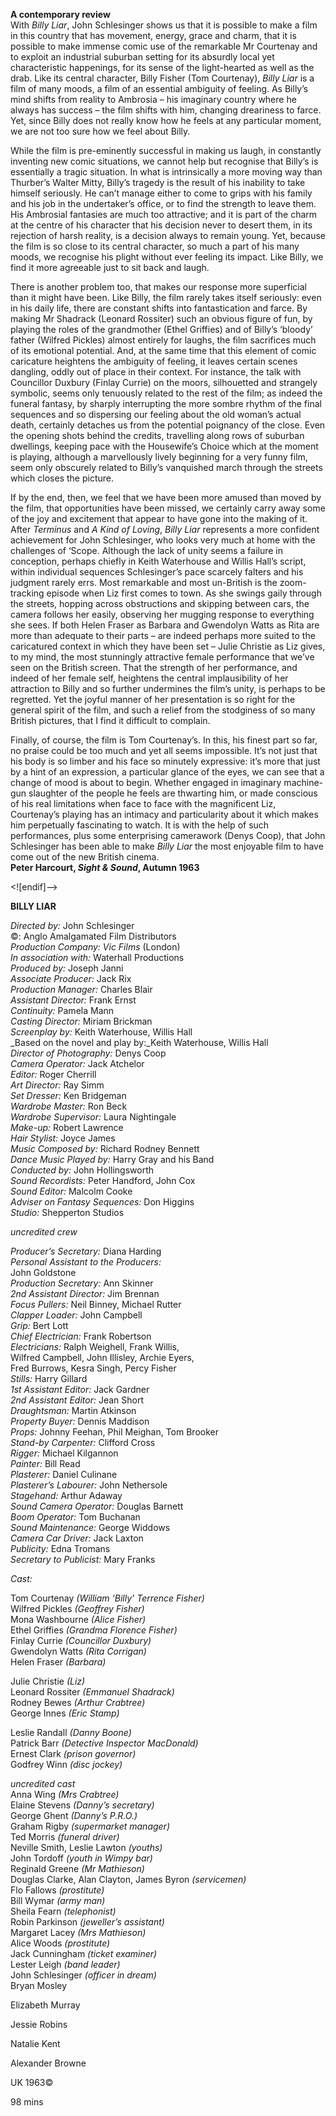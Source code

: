 

**A contemporary review**  
With _Billy Liar_, John Schlesinger shows us that it is possible to make a film in this country that has movement, energy, grace and charm, that it is possible to make immense comic use of the remarkable Mr Courtenay and to exploit an industrial suburban setting for its absurdly local yet characteristic happenings, for its sense of the light-hearted as well as the drab. Like its central character, Billy Fisher (Tom Courtenay), _Billy Liar_ is a film of many moods, a film of an essential ambiguity of feeling. As Billy’s mind shifts from reality to Ambrosia – his imaginary country where he always has success – the film shifts with him, changing dreariness to farce. Yet, since Billy does not really know how he feels at any particular moment, we are not too sure how we feel about Billy.

While the film is pre-eminently successful in making us laugh, in constantly inventing new comic situations, we cannot help but recognise that Billy’s is essentially a tragic situation. In what is intrinsically a more moving way than Thurber’s Walter Mitty, Billy’s tragedy is the result of his inability to take himself seriously. He can’t manage either to come to grips with his family and his job in the undertaker’s office, or to find the strength to leave them. His Ambrosial fantasies are much too attractive; and it is part of the charm at the centre of his character that his decision never to desert them, in its rejection of harsh reality, is a decision always to remain young. Yet, because the film is so close to its central character, so much a part of his many moods, we recognise his plight without ever feeling its impact. Like Billy, we find it more agreeable just to sit back and laugh.

There is another problem too, that makes our response more superficial than it might have been. Like Billy, the film rarely takes itself seriously: even in his daily life, there are constant shifts into fantastication and farce. By making Mr Shadrack (Leonard Rossiter) such an obvious figure of fun, by playing the roles of the grandmother (Ethel Griffies) and of Billy’s ‘bloody’ father (Wilfred Pickles) almost entirely for laughs, the film sacrifices much of its emotional potential. And, at the same time that this element of comic caricature heightens the ambiguity of feeling, it leaves certain scenes dangling, oddly out of place in their context. For instance, the talk with Councillor Duxbury (Finlay Currie) on the moors, silhouetted and strangely symbolic, seems only tenuously related to the rest of the film; as indeed the funeral fantasy, by sharply interrupting the more sombre rhythm of the final sequences and so dispersing our feeling about the old woman’s actual death, certainly detaches us from the potential poignancy of the close. Even the opening shots behind the credits, travelling along rows of suburban dwellings, keeping pace with the Housewife’s Choice which at the moment is playing, although a marvellously lively beginning for a very funny film, seem only obscurely related to Billy’s vanquished march through the streets which closes the picture.

If by the end, then, we feel that we have been more amused than moved by the film, that opportunities have been missed, we certainly carry away some of the joy and excitement that appear to have gone into the making of it. After _Terminus_ and _A Kind of Loving_, _Billy Liar_ represents a more confident achievement for John Schlesinger, who looks very much at home with the challenges of ‘Scope. Although the lack of unity seems a failure in conception, perhaps chiefly in Keith Waterhouse and Willis Hall’s script, within individual sequences Schlesinger’s pace scarcely falters and his judgment rarely errs. Most remarkable and most un-British is the zoom-tracking episode when Liz first comes to town. As she swings gaily through the streets, hopping across obstructions and skipping between cars, the camera follows her easily, observing her mugging response to everything she sees. If both Helen Fraser as Barbara and Gwendolyn Watts as Rita are more than adequate to their parts – are indeed perhaps more suited to the caricatured context in which they have been set – Julie Christie as Liz gives, to my mind, the most stunningly attractive female performance that we’ve seen on the British screen. That the strength of her performance, and indeed of her female self, heightens the central implausibility of her attraction to Billy and so further undermines the film’s unity, is perhaps to be regretted. Yet the joyful manner of her presentation is so right for the general spirit of the film, and such a relief from the stodginess of so many British pictures, that I find it difficult to complain.

Finally, of course, the film is Tom Courtenay’s. In this, his finest part so far, no praise could be too much and yet all seems impossible. It’s not just that his body is so limber and his face so minutely expressive: it’s more that just by a hint of an expression, a particular glance of the eyes, we can see that a change of mood is about to begin. Whether engaged in imaginary machine-gun slaughter of the people he feels are thwarting him, or made conscious of his real limitations when face to face with the magnificent Liz, Courtenay’s playing has an intimacy and particularity about it which makes him perpetually fascinating to watch. It is with the help of such performances, plus some enterprising camerawork (Denys Coop), that John Schlesinger has been able to make _Billy Liar_ the most enjoyable film to have come out of the new  British cinema.  
**Peter Harcourt, _Sight & Sound_, Autumn 1963**

<![endif]-->

**BILLY LIAR**

_Directed by:_ John Schlesinger  
©:  Anglo Amalgamated Film Distributors  
_Production Company: Vic Films_ (London)  
_In association with:_ Waterhall Productions  
_Produced by:_ Joseph Janni  
_Associate Producer:_ Jack Rix  
_Production Manager:_ Charles Blair  
_Assistant Director:_ Frank Ernst  
_Continuity:_ Pamela Mann  
_Casting Director:_ Miriam Brickman  
_Screenplay by:_ Keith Waterhouse, Willis Hall  
_Based on the novel and play by:_Keith Waterhouse, Willis Hall  
_Director of Photography:_ Denys Coop  
_Camera Operator:_ Jack Atchelor  
_Editor:_ Roger Cherrill  
_Art Director:_ Ray Simm  
_Set Dresser:_ Ken Bridgeman  
_Wardrobe Master:_ Ron Beck  
_Wardrobe Supervisor:_ Laura Nightingale  
_Make-up:_ Robert Lawrence  
_Hair Stylist:_ Joyce James  
_Music Composed by:_ Richard Rodney Bennett  
_Dance Music Played by:_ Harry Gray and his Band  
_Conducted by:_ John Hollingsworth  
_Sound Recordists:_ Peter Handford, John Cox  
_Sound Editor:_ Malcolm Cooke  
_Adviser on Fantasy Sequences:_ Don Higgins  
_Studio:_ Shepperton Studios

_uncredited crew_

_Producer’s Secretary:_ Diana Harding  
_Personal Assistant to the Producers:_  
John Goldstone  
_Production Secretary:_ Ann Skinner  
_2nd Assistant Director:_ Jim Brennan  
_Focus Pullers:_ Neil Binney, Michael Rutter  
_Clapper Loader:_ John Campbell  
_Grip:_ Bert Lott  
_Chief Electrician:_ Frank Robertson  
_Electricians:_ Ralph Weighell, Frank Willis,  
Wilfred Campbell, John Illisley, Archie Eyers,  
Fred Burrows, Kesra Singh, Percy Fisher  
_Stills:_ Harry Gillard  
_1st Assistant Editor:_ Jack Gardner  
_2nd Assistant Editor:_ Jean Short  
_Draughtsman:_ Martin Atkinson  
_Property Buyer:_ Dennis Maddison  
_Props:_ Johnny Feehan, Phil Meighan, Tom Brooker  
_Stand-by Carpenter:_ Clifford Cross  
_Rigger:_ Michael Kilgannon  
_Painter:_ Bill Read  
_Plasterer:_ Daniel Culinane  
_Plasterer’s Labourer:_ John Nethersole  
_Stagehand:_ Arthur Adaway  
_Sound Camera Operator:_ Douglas Barnett  
_Boom Operator:_ Tom Buchanan  
_Sound Maintenance:_ George Widdows  
_Camera Car Driver:_ Jack Laxton  
_Publicity:_ Edna Tromans  
_Secretary to Publicist:_ Mary Franks

_Cast:_

Tom Courtenay _(William ‘Billy’ Terrence Fisher)_  
Wilfred Pickles _(Geoffrey Fisher)_  
Mona Washbourne _(Alice Fisher)_  
Ethel Griffies _(Grandma Florence Fisher)_  
Finlay Currie _(Councillor Duxbury)_  
Gwendolyn Watts _(Rita Corrigan)_  
Helen Fraser _(Barbara)_

Julie Christie _(Liz)_  
Leonard Rossiter _(Emmanuel Shadrack)_  
Rodney Bewes _(Arthur Crabtree)_  
George Innes _(Eric Stamp)_

Leslie Randall _(Danny Boone)_  
Patrick Barr _(Detective Inspector MacDonald)_  
Ernest Clark _(prison governor)_  
Godfrey Winn _(disc jockey)_

_uncredited cast_  
Anna Wing _(Mrs Crabtree)_  
Elaine Stevens _(Danny’s secretary)_  
George Ghent _(Danny’s P.R.O.)_  
Graham Rigby _(supermarket manager)_  
Ted Morris _(funeral driver)_  
Neville Smith, Leslie Lawton _(youths)_  
John Tordoff _(youth in Wimpy bar)_  
Reginald Greene _(Mr Mathieson)_  
Douglas Clarke, Alan Clayton, James Byron _(servicemen)_  
Flo Fallows _(prostitute)_  
Bill Wymar _(army man)_  
Sheila Fearn _(telephonist)_  
Robin Parkinson _(jeweller’s assistant)_  
Margaret Lacey _(Mrs Mathieson)_  
Alice Woods _(prostitute)_  
Jack Cunningham _(ticket examiner)_  
Lester Leigh _(band leader)_  
John Schlesinger _(officer in dream)_  
Bryan Mosley

Elizabeth Murray

Jessie Robins

Natalie Kent

Alexander Browne

UK 1963©

98 mins
<!--stackedit_data:
eyJoaXN0b3J5IjpbLTE4MDYyMTM2NzZdfQ==
-->
